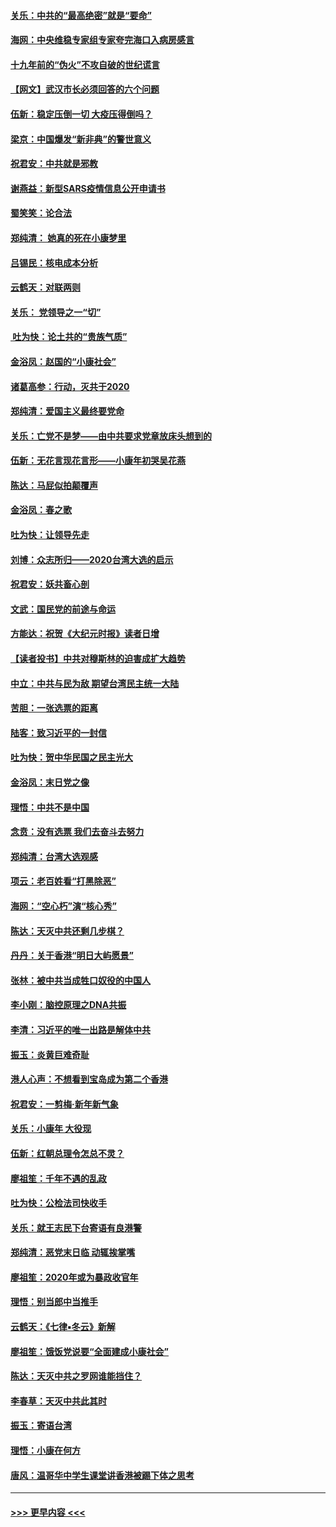 #### [关乐：中共的“最高绝密”就是“要命”](../pages/nsc993/n11816946.md?t=01242101) 
#### [海网：中央维稳专家组专家夸完海口入病房感言](../pages/nsc993/n11815138.md?t=01242101) 
#### [十九年前的“伪火”不攻自破的世纪谎言](../pages/nsc993/n11813238.md?t=01242101) 
#### [【网文】武汉市长必须回答的六个问题](../pages/nsc993/n11813848.md?t=01242101) 
#### [伍新：稳定压倒一切 大疫压得倒吗？](../pages/nsc993/n11812634.md?t=01242101) 
#### [梁京：中国爆发“新非典”的警世意义](../pages/nsc993/n11812554.md?t=01242101) 
#### [祝君安：中共就是邪教](../pages/nsc993/n11812431.md?t=01242101) 
#### [谢燕益：新型SARS疫情信息公开申请书](../pages/nsc993/n11808840.md?t=01242101) 
#### [蜀笑笑：论合法](../pages/nsc993/n11808064.md?t=01242101) 
#### [郑纯清： 她真的死在小康梦里](../pages/nsc993/n11806623.md?t=01242101) 
#### [吕锡民：核电成本分析](../pages/nsc993/n11806284.md?t=01242101) 
#### [云鹤天：对联两则](../pages/nsc993/n11805957.md?t=01242101) 
#### [关乐： 党领导之一“切”](../pages/nsc993/n11804505.md?t=01242101) 
#### [ 吐为快：论土共的“贵族气质”](../pages/nsc993/n11804490.md?t=01242101) 
#### [金浴凤：赵国的“小康社会”](../pages/nsc993/n11804452.md?t=01242101) 
#### [诸葛高参：行动，灭共于2020](../pages/nsc993/n11804120.md?t=01242101) 
#### [郑纯清：爱国主义最终要党命](../pages/nsc993/n11802197.md?t=01242101) 
#### [关乐：亡党不是梦——由中共要求党章放床头想到的](../pages/nsc993/n11802156.md?t=01242101) 
#### [伍新：无花言现花言形——小康年初哭吴花燕](../pages/nsc993/n11800044.md?t=01242101) 
#### [陈达：马屁似拍颠覆声](../pages/nsc993/n11800010.md?t=01242101) 
#### [金浴凤：春之歌](../pages/nsc993/n11797687.md?t=01242101) 
#### [吐为快：让领导先走](../pages/nsc993/n11797512.md?t=01242101) 
#### [刘博：众志所归——2020台湾大选的启示](../pages/nsc993/n11796878.md?t=01242101) 
#### [祝君安：妖共畜心剖](../pages/nsc993/n11794273.md?t=01242101) 
#### [文武：国民党的前途与命运](../pages/nsc993/n11794198.md?t=01242101) 
#### [方能达：祝贺《大纪元时报》读者日增](../pages/nsc993/n11793807.md?t=01242101) 
#### [【读者投书】中共对穆斯林的迫害成扩大趋势](../pages/nsc993/n11791371.md?t=01242101) 
#### [中立：中共与民为敌 期望台湾民主统一大陆](../pages/nsc993/n11790392.md?t=01242101) 
#### [苦胆：一张选票的距离](../pages/nsc993/n11788914.md?t=01242101) 
#### [陆客：致习近平的一封信](../pages/nsc993/n11788867.md?t=01242101) 
#### [吐为快：贺中华民国之民主光大](../pages/nsc993/n11788618.md?t=01242101) 
#### [金浴凤：末日党之像](../pages/nsc993/n11787475.md?t=01242101) 
#### [理悟：中共不是中国](../pages/nsc993/n11787463.md?t=01242101) 
#### [念贲：没有选票  我们去奋斗去努力](../pages/nsc993/n11787398.md?t=01242101) 
#### [郑纯清：台湾大选观感](../pages/nsc993/n11786210.md?t=01242101) 
#### [项云：老百姓看“打黑除恶”](../pages/nsc993/n11785398.md?t=01242101) 
#### [海网：“空心朽”演“核心秀”](../pages/nsc993/n11783874.md?t=01242101) 
#### [陈达：天灭中共还剩几步棋？](../pages/nsc993/n11783719.md?t=01242101) 
#### [丹丹：关于香港“明日大屿愿景”](../pages/nsc993/n11783273.md?t=01242101) 
#### [张林：被中共当成牲口奴役的中国人](../pages/nsc993/n11782397.md?t=01242101) 
#### [李小刚：脑控原理之DNA共振](../pages/nsc993/n11780962.md?t=01242101) 
#### [李清：习近平的唯一出路是解体中共](../pages/nsc993/n11780866.md?t=01242101) 
#### [振玉：炎黄巨难奇耻](../pages/nsc993/n11779632.md?t=01242101) 
#### [港人心声：不想看到宝岛成为第二个香港](../pages/nsc993/n11778817.md?t=01242101) 
#### [祝君安：一剪梅‧新年新气象](../pages/nsc993/n11776340.md?t=01242101) 
#### [关乐：小康年 大役现](../pages/nsc993/n11774213.md?t=01242101) 
#### [伍新：红朝总理令怎总不灵？](../pages/nsc993/n11770813.md?t=01242101) 
#### [廖祖笙：千年不遇的乱政](../pages/nsc993/n11770373.md?t=01242101) 
#### [吐为快：公检法司快收手](../pages/nsc993/n11770359.md?t=01242101) 
#### [关乐：就王志民下台寄语有良港警](../pages/nsc993/n11769903.md?t=01242101) 
#### [郑纯清：恶党末日临 动辄挨掌嘴](../pages/nsc993/n11769356.md?t=01242101) 
#### [廖祖笙：2020年或为暴政收官年](../pages/nsc993/n11768216.md?t=01242101) 
#### [理悟：别当郎中当推手](../pages/nsc993/n11768243.md?t=01242101) 
#### [云鹤天：《七律▪冬云》新解](../pages/nsc993/n11768204.md?t=01242101) 
#### [廖祖笙：饿饭党说要“全面建成小康社会”](../pages/nsc993/n11767482.md?t=01242101) 
#### [陈达：天灭中共之罗网谁能挡住？](../pages/nsc993/n11767465.md?t=01242101) 
#### [李春草：天灭中共此其时](../pages/nsc993/n11767452.md?t=01242101) 
#### [振玉：寄语台湾](../pages/nsc993/n11767432.md?t=01242101) 
#### [理悟：小康在何方](../pages/nsc993/n11767394.md?t=01242101) 
#### [唐风：温哥华中学生课堂讲香港被踢下体之思考](../pages/nsc993/n11766848.md?t=01242101) 

----
#### [ >>> 更早内容 <<< ](../indexes/nsc993-earlier.md)
